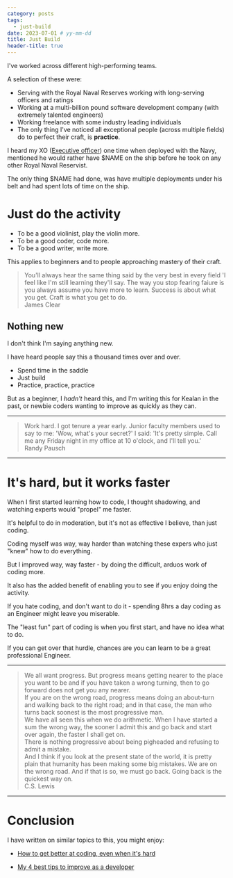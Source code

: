 ```yaml
---
category: posts
tags:
  - just-build
date: 2023-07-01 # yy-mm-dd
title: Just Build
header-title: true
---
```


I've worked across different high-performing teams.
 
A selection of these were:
 
- Serving with the Royal Naval Reserves working with long-serving officers and ratings
- Working at a multi-billion pound software development company (with extremely talented engineers)
- Working freelance with some industry leading individuals
- The only thing I've noticed all exceptional people (across multiple fields) do to perfect their craft, is **practice**.
 
I heard my XO ([Executive officer](https://en.wikipedia.org/wiki/Executive_officer)) one time when deployed with the Navy, mentioned he would rather have $NAME on the ship before he took on any other Royal Naval Reservist.
 
The only thing $NAME had done, was have multiple deployments under his belt and had spent lots of time on the ship.
 
<h1>Just do the activity </h1>
 
- To be a good violinist, play the violin more.
- To be a good coder, code more.
- To be a good writer, write more.
 
This applies to beginners and to people approaching mastery of their craft.
  
> You'll always hear the same thing said by the very best in every field 'I feel like I'm still learning they'll say. The way you stop fearing faiure is you always assume you have more to learn. Success is about what you get. Craft is what you get to do.  
> James Clear
 
## Nothing new  
 
I don't think I'm saying anything new.
 
I have heard people say this a thousand times over and over.
 
- Spend time in the saddle
- Just build
- Practice, practice, practice
 
But as a beginner, I _hadn't_ heard this, and I'm writing this for Kealan in the past, or newbie coders wanting to improve as quickly as they can.
 
<hr>
 
> Work hard. I got tenure a year early. Junior faculty members used to say to me: 'Wow, what's your secret?' I said: 'It's pretty simple. Call me any Friday night in my office at 10 o'clock, and I'll tell you.'  
> Randy Pausch
 
<hr>
 
<h1>It's hard, but it works faster</h1>
 
When I first started learning how to code, I thought shadowing, and watching experts would "propel" me faster.
 
It's helpful to do in moderation, but it's not as effective I believe, than just coding.
 
Coding myself was way, way harder than watching these expers who just "knew" how to do everything.
 
But I improved way, way faster - by doing the difficult, arduos work of coding more.
 
It also has the added benefit of enabling you to see if you enjoy doing the activity.
 
If you hate coding, and don't want to do it - spending 8hrs a day coding as an Engineer might leave you miserable.
 
The "least fun" part of coding is when you first start, and have no idea what to do.
 
If you can get over that hurdle, chances are you can learn to be a great professional Engineer.
 
<hr>
 
> We all want progress. But progress means getting nearer to the place you want to be and if you have taken a wrong turning, then to go forward does not get you any nearer.  
> If you are on the wrong road, progress means doing an about-turn and walking back to the right road; and in that case, the man who turns back soonest is the most progressive man.  
> We have all seen this when we do arithmetic. When I have started a sum the wrong way, the sooner I admit this and go back and start over again, the faster I shall get on.  
> There is nothing progressive about being pigheaded and refusing to admit a mistake.  
> And I think if you look at the present state of the world, it is pretty plain that humanity has been making some big mistakes. We are on the wrong road. And if that is so, we must go back. Going back is the quickest way on.  
> C.S. Lewis
 
<hr>
 
<h1>Conclusion</h1>
 
I have written on similar topics to this, you might enjoy:
 
- [How to get better at coding, even when it's hard](https://www.freecodecamp.org/news/how-to-get-better-at-programming-even-when-its-hard/)
 
- [My 4 best tips to improve as a developer](https://www.freecodecamp.org/news/how-to-become-a-better-developer/)